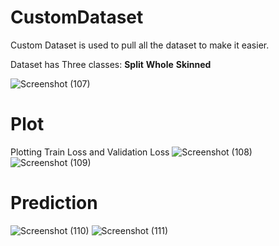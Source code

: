 # CustomDataset 
Custom Dataset is used to pull all the dataset to make it easier. 

Dataset has Three classes:
**Split**
**Whole**
**Skinned**

![Screenshot (107)](https://github.com/Ibrokhim7755/Classification_projects/assets/89033710/c6638bdb-858a-4eea-9e46-3b0212ab1a02)

# Plot
Plotting Train Loss and Validation Loss
![Screenshot (108)](https://github.com/Ibrokhim7755/Classification_projects/assets/89033710/d74c6e84-6c69-44e1-80df-76fb93ec08f7)
![Screenshot (109)](https://github.com/Ibrokhim7755/Classification_projects/assets/89033710/557d2c22-adc1-4873-ad54-14bf420ba652)

# Prediction
![Screenshot (110)](https://github.com/Ibrokhim7755/Classification_projects/assets/89033710/3dad867b-6f7b-4b40-8279-f978c7803672)
![Screenshot (111)](https://github.com/Ibrokhim7755/Classification_projects/assets/89033710/871e9109-80e2-44b6-a9ab-c42a599fa704)


